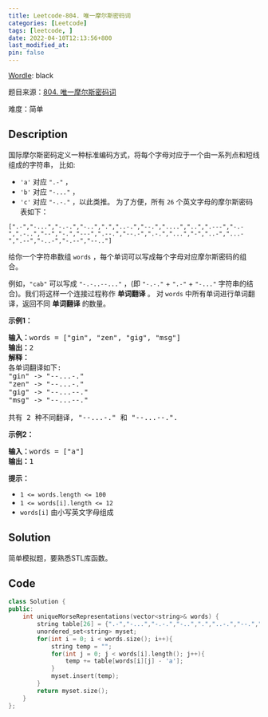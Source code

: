 ```yaml
---
title: Leetcode-804. 唯一摩尔斯密码词
categories: [Leetcode]
tags: [leetcode, ]
date: 2022-04-10T12:13:56+800
last_modified_at: 
pin: false
---
```


[Wordle](https://www.nytimes.com/games/wordle/index.html): black

题目来源：[804. 唯一摩尔斯密码词](https://leetcode-cn.com/problems/unique-morse-code-words/)

难度：简单

## Description

国际摩尔斯密码定义一种标准编码方式，将每个字母对应于一个由一系列点和短线组成的字符串， 比如:

- `'a'` 对应 `".-"` ，
- `'b'` 对应 `"-..."` ，
- `'c'` 对应 `"-.-."` ，以此类推。
为了方便，所有 `26` 个英文字母的摩尔斯密码表如下：

`[".-","-...","-.-.","-..",".","..-.","--.","....","..",".---","-.-",".-..","--","-.","---",".--.","--.-",".-.","...","-","..-","...-",".--","-..-","-.--","--.."]`

给你一个字符串数组 `words` ，每个单词可以写成每个字母对应摩尔斯密码的组合。

例如，`"cab"` 可以写成 `"-.-..--..."` ，(即 `"-.-."` + `".-"` + `"-..."` 字符串的结合)。我们将这样一个连接过程称作 **单词翻译** 。
对 `words` 中所有单词进行单词翻译，返回不同 **单词翻译** 的数量。


**示例1：**

<pre>
<strong>输入：</strong>words = ["gin", "zen", "gig", "msg"]
<strong>输出：</strong>2
<strong>解释：</strong>
各单词翻译如下:
"gin" -> "--...-."
"zen" -> "--...-."
"gig" -> "--...--."
"msg" -> "--...--."

共有 2 种不同翻译, "--...-." 和 "--...--.".
</pre>

**示例2：**

<pre>
<strong>输入：</strong>words = ["a"]
<strong>输出：</strong>1
</pre>

**提示：**

- `1 <= words.length <= 100`
- `1 <= words[i].length <= 12`
- `words[i]` 由小写英文字母组成

## Solution

简单模拟题，要熟悉STL库函数。


## Code
```c++
class Solution {
public:
    int uniqueMorseRepresentations(vector<string>& words) {
        string table[26] = {".-","-...","-.-.","-..",".","..-.","--.","....","..",".---","-.-",".-..","--","-.","---",".--.","--.-",".-.","...","-","..-","...-",".--","-..-","-.--","--.."};
        unordered_set<string> myset;
        for(int i = 0; i < words.size(); i++){
            string temp = "";
            for(int j = 0; j < words[i].length(); j++){
                temp += table[words[i][j] - 'a'];
            }
            myset.insert(temp);
        }
        return myset.size();
    }
};
```
